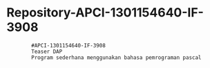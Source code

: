 # Repository-APCI-1301154640-IF-3908
            #APCI-1301154640-IF-3908
            Teaser DAP 
            Program sederhana menggunakan bahasa pemrograman pascal
